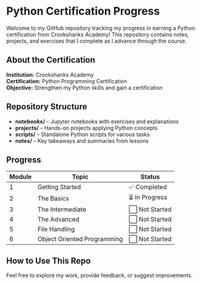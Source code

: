 # Python Certification Progress

Welcome to my GitHub repository tracking my progress in earning a Python certification from Crookshanks Academy! This repository contains notes, projects, and exercises that I complete as I advance through the course.

## About the Certification
**Institution:** Crookshanks Academy  
**Certification:** Python Programming Certification  
**Objective:** Strengthen my Python skills and gain a certification

## Repository Structure
- **notebooks/** – Jupyter notebooks with exercises and explanations
- **projects/** – Hands-on projects applying Python concepts
- **scripts/** – Standalone Python scripts for various tasks
- **notes/** – Key takeaways and summaries from lessons

## Progress
| Module | Topic | Status |
|--------|-------|--------|
| 1 | Getting Started | ✅ Completed |
| 2 | The Basics | ⏳ In Progress |
| 3 | The Intermediate | ⬜ Not Started |
| 4 | The Advanced | ⬜ Not Started |
| 5 | File Handling | ⬜ Not Started |
| 6 | Object Oriented Programming | ⬜ Not Started |

## How to Use This Repo
Feel free to explore my work, provide feedback, or suggest improvements. 




